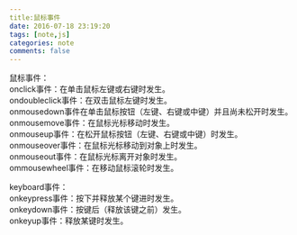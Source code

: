 ```yaml
---
title:鼠标事件
date: 2016-07-18 23:19:20
tags: [note,js]
categories: note
comments: false
---  
```

鼠标事件：  
onclick事件：在单击鼠标左键或右键时发生。  
ondoubleclick事件：在双击鼠标左键时发生。   
onmousedown事件在单击鼠标按钮（左键、右键或中键）并且尚未松开时发生。  
onmousemove事件：在鼠标光标移动时发生。  
onmouseup事件：在松开鼠标按钮（左键、右键或中键）时发生。  
onmouseover事件：在鼠标光标移动到对象上时发生。  
onmouseout事件：在鼠标光标离开对象时发生。  
ommousewheel事件：在移动鼠标滚轮时发生。  

keyboard事件：  
onkeypress事件：按下并释放某个键进时发生。  
onkeydown事件：按键后（释放该键之前）发生。  
onkeyup事件：释放某键时发生。  

